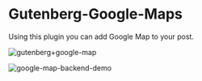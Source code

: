 # Gutenberg-Google-Maps
Using this plugin you can add Google Map to your post.

![gutenberg+google-map](https://user-images.githubusercontent.com/14994452/43008898-e33cb28a-8c59-11e8-899b-9d1fb9296f8d.png)


![google-map-backend-demo](https://media.giphy.com/media/pslLehP3iAzPNCcHJN/giphy.gif)
